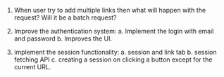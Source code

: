 1. When user try to add multiple links then what will happen with the request? Will it be a batch request?

1. Improve the authentication system:
    a. Implement the login with email and password
    b. Improves the UI.
2. implement the session functionality:
    a. session and link tab
    b. session fetching API
    c. creating a session on clicking a button except for the current URL.